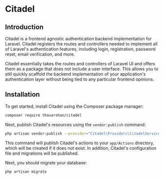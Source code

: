 # Citadel

## Introduction

Citadel is a frontend agnostic authentication backend implementation for Laravel. Citadel registers the routes and controllers needed to implement all of Laravel's authentication features, including login, registration, password reset, email verification, and more.

Citadel essentially takes the routes and controllers of Laravel UI and offers them as a package that does not include a user interface. This allows you to still quickly scaffold the backend implementation of your application's authentication layer without being tied to any particular frontend opinions.

## Installation

To get started, install Citadel using the Composer package manager:

```bash
composer require thavarshan/citadel
```

Next, publish Citadel's resources using the `vendor:publish` command:

```bash
php artisan vendor:publish --provider="Citadel\Providers\CitadelServiceProvider"
```

This command will publish Citadel's actions to your `app/Actions` directory, which will be created if it does not exist. In addition, Citadel's configuration file and migrations will be published.

Next, you should migrate your database:

```bash
php artisan migrate
```
